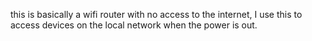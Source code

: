 this is basically a wifi router with no access to the internet, I use this to access devices on the local network when the power is out.
